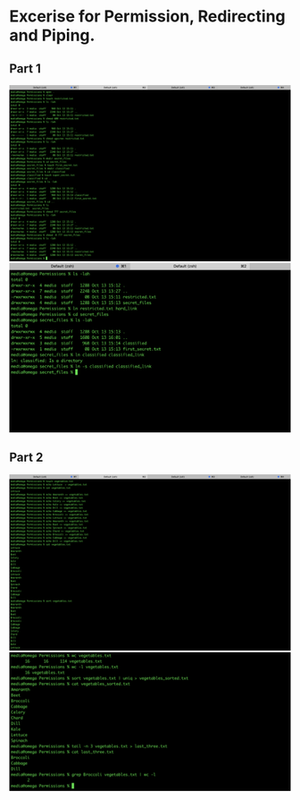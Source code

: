 # Excerise for Permission, Redirecting and Piping.

## Part 1

![Part 1a](part1.png)
![Part 1b](part1b.png)

## Part 2

![Part 2a](part2.png)
![Part 2b](part2b.png)
